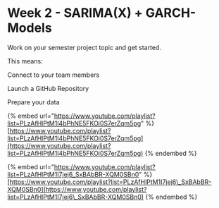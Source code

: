 # Week 2 - SARIMA(X) + GARCH-Models



Work on your semester project topic and get started.&#x20;

This means:

Connect to your team members

Launch a GitHub Repository

Prepare your data

{% embed url="https://www.youtube.com/playlist?list=PLzAfHlPtM1I4bPhNE5FKOi0S7erZqm5pg" %}
[https://www.youtube.com/playlist?list=PLzAfHlPtM1I4bPhNE5FKOi0S7erZqm5pg](https://www.youtube.com/playlist?list=PLzAfHlPtM1I4bPhNE5FKOi0S7erZqm5pg)
{% endembed %}

{% embed url="https://www.youtube.com/playlist?list=PLzAfHlPtM1I7jej6_SxBAbBR-XQM0SBn0" %}
[https://www.youtube.com/playlist?list=PLzAfHlPtM1I7jej6\_SxBAbBR-XQM0SBn0](https://www.youtube.com/playlist?list=PLzAfHlPtM1I7jej6\_SxBAbBR-XQM0SBn0)
{% endembed %}

